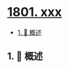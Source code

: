 # [1801. xxx](https://github.com/Tdahuyou/TNotes.leetcode/tree/main/notes/1801.%20xxx)

<!-- region:toc -->

- [1. 📝 概述](#1--概述)

<!-- endregion:toc -->

## 1. 📝 概述
